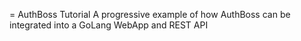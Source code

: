 = AuthBoss Tutorial
A progressive example of how AuthBoss can be integrated into a GoLang WebApp and REST API